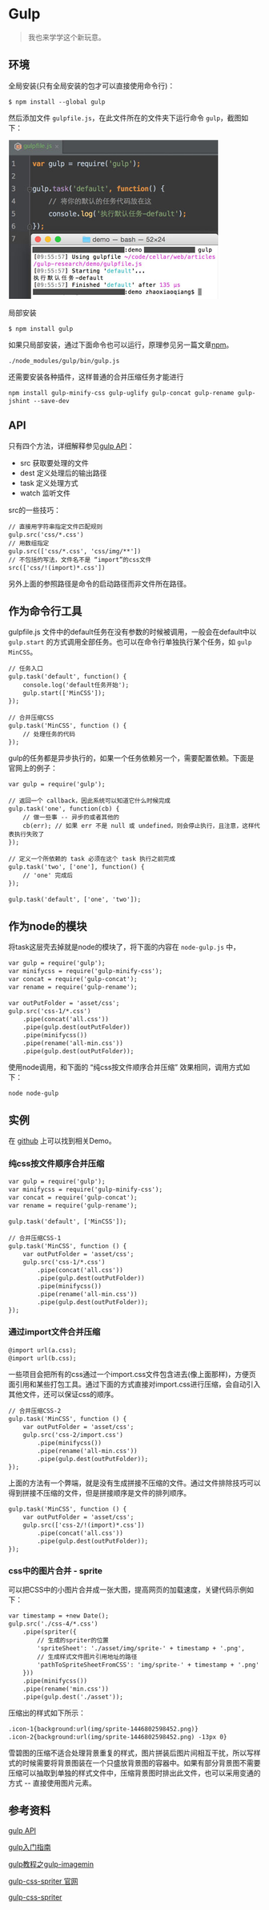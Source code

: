 # Gulp
 
> 我也来学学这个新玩意。

## 环境

全局安装(只有全局安装的包才可以直接使用命令行)：

    $ npm install --global gulp

然后添加文件 `gulpfile.js`，在此文件所在的文件夹下运行命令 `gulp`，截图如下：

![image](img/1.jpg) 
    
局部安装

    $ npm install gulp

如果只局部安装，通过下面命令也可以运行，原理参见另一篇文章[npm](../npm/main.html)。

    ./node_modules/gulp/bin/gulp.js

还需要安装各种插件，这样普通的合并压缩任务才能进行

    npm install gulp-minify-css gulp-uglify gulp-concat gulp-rename gulp-jshint --save-dev

## API
 
只有四个方法，详细解释参见[gulp API](http://www.gulpjs.com.cn/docs/api/)：

- src 获取要处理的文件    
- dest 定义处理后的输出路径
- task 定义处理方式
- watch 监听文件
   
src的一些技巧：
    
    // 直接用字符串指定文件匹配规则
    gulp.src('css/*.css')
    // 用数组指定
    gulp.src(['css/*.css', 'css/img/**'])
    // 不包括的写法，文件名不是 “import”的css文件
    src(['css/!(import)*.css'])

另外上面的参照路径是命令的启动路径而非文件所在路径。

## 作为命令行工具
    
gulpfile.js 文件中的default任务在没有参数的时候被调用，一般会在default中以 `gulp.start` 的方式调用全部任务。也可以在命令行单独执行某个任务，如 `gulp MinCSS`。

    // 任务入口
    gulp.task('default', function() {
        console.log('default任务开始');
        gulp.start(['MinCSS']);
    });
    
    // 合并压缩CSS
    gulp.task('MinCSS', function () {
        // 处理任务的代码
    });

gulp的任务都是异步执行的，如果一个任务依赖另一个，需要配置依赖。下面是官网上的例子：

    var gulp = require('gulp');
    
    // 返回一个 callback，因此系统可以知道它什么时候完成
    gulp.task('one', function(cb) {
        // 做一些事 -- 异步的或者其他的
        cb(err); // 如果 err 不是 null 或 undefined，则会停止执行，且注意，这样代表执行失败了
    });
    
    // 定义一个所依赖的 task 必须在这个 task 执行之前完成
    gulp.task('two', ['one'], function() {
        // 'one' 完成后
    });
    
    gulp.task('default', ['one', 'two']);

## 作为node的模块

将task这层壳去掉就是node的模块了，将下面的内容在 `node-gulp.js` 中，
    
    var gulp = require('gulp');
    var minifycss = require('gulp-minify-css');
    var concat = require('gulp-concat');
    var rename = require('gulp-rename');

    var outPutFolder = 'asset/css';
    gulp.src('css-1/*.css')
        .pipe(concat('all.css'))
        .pipe(gulp.dest(outPutFolder))
        .pipe(minifycss())
        .pipe(rename('all-min.css'))
        .pipe(gulp.dest(outPutFolder));

使用node调用，和下面的 “纯css按文件顺序合并压缩” 效果相同，调用方式如下：

    node node-gulp
    
## 实例

在 [github](https://github.com/longze/cellar/tree/master/web/articles/gulp-research) 上可以找到相关Demo。

### 纯css按文件顺序合并压缩

    var gulp = require('gulp');
    var minifycss = require('gulp-minify-css');
    var concat = require('gulp-concat');
    var rename = require('gulp-rename');
    
    gulp.task('default', ['MinCSS']);
    
    // 合并压缩CSS-1
    gulp.task('MinCSS', function () {
        var outPutFolder = 'asset/css';
        gulp.src('css-1/*.css')
            .pipe(concat('all.css'))
            .pipe(gulp.dest(outPutFolder))
            .pipe(minifycss())
            .pipe(rename('all-min.css'))
            .pipe(gulp.dest(outPutFolder));
    });

### 通过import文件合并压缩

    @import url(a.css);
    @import url(b.css);

一些项目会把所有的css通过一个import.css文件包含进去(像上面那样)，方便页面引用和某些打包工具。通过下面的方式直接对import.css进行压缩，会自动引入其他文件，还可以保证css的顺序。    

    // 合并压缩CSS-2
    gulp.task('MinCSS', function () {
        var outPutFolder = 'asset/css';
        gulp.src('css-2/import.css')
            .pipe(minifycss())
            .pipe(rename('all-min.css'))
            .pipe(gulp.dest(outPutFolder));
    });

上面的方法有一个弊端，就是没有生成拼接不压缩的文件。通过文件排除技巧可以得到拼接不压缩的文件，但是拼接顺序是文件的排列顺序。

    gulp.task('MinCSS', function () {
        var outPutFolder = 'asset/css';
        gulp.src(['css-2/!(import)*.css'])
            .pipe(concat('all.css'))
            .pipe(gulp.dest(outPutFolder));
    });

### css中的图片合并 - sprite

可以把CSS中的小图片合并成一张大图，提高网页的加载速度，关键代码示例如下：

    var timestamp = +new Date();
    gulp.src('./css-4/*.css')
        .pipe(spriter({
            // 生成的spriter的位置
            'spriteSheet': './asset/img/sprite-' + timestamp + '.png',
            // 生成样式文件图片引用地址的路径
            'pathToSpriteSheetFromCSS': 'img/sprite-' + timestamp + '.png'
        }))
        .pipe(minifycss())
        .pipe(rename('min.css'))
        .pipe(gulp.dest('./asset'));
        
压缩出的样式如下所示：

    .icon-1{background:url(img/sprite-1446802598452.png)}
    .icon-2{background:url(img/sprite-1446802598452.png) -13px 0}
    
雪碧图的压缩不适合处理背景重复的样式，图片拼装后图片间相互干扰，所以写样式的时候需要将背景图装在一个只盛放背景图的容器中。如果有部分背景图不需要压缩可以抽取到单独的样式文件中，压缩背景图时排出此文件，也可以采用变通的方式 -- 直接使用图片元素。

## 参考资料
    
[gulp API](http://www.gulpjs.com.cn/docs/api/)

[gulp入门指南](http://www.open-open.com/lib/view/open1417068223049.html)

[gulp教程之gulp-imagemin](http://www.ydcss.com/archives/26)

[gulp-css-spriter 官网](https://www.npmjs.com/package/gulp-css-spriter)

[gulp-css-spriter](http://www.codes51.com/article/detail_117947.html)
